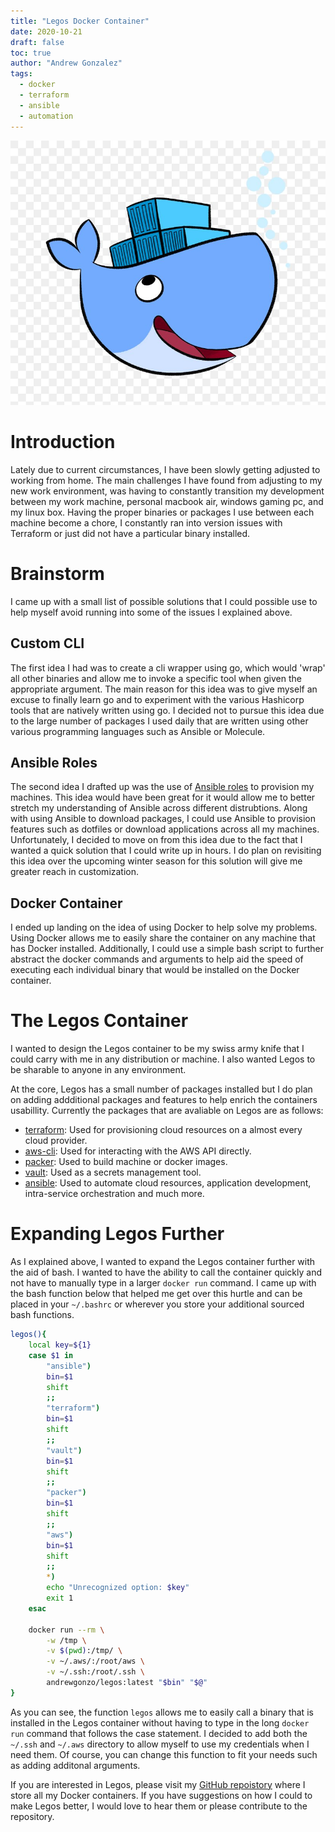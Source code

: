 ```yaml
---
title: "Legos Docker Container"
date: 2020-10-21
draft: false
toc: true
author: "Andrew Gonzalez"
tags: 
  - docker
  - terraform
  - ansible
  - automation
---
```


![Docker Image](/static/post-images/docker.jpg)

# Introduction
Lately due to current circumstances, I have been slowly getting adjusted to working from home. The main challenges I have found from adjusting to my new work environment, was having to constantly transition my development between my work machine, personal macbook air, windows gaming pc, and my linux box. Having the proper binaries or packages I use between each machine become a chore, I constantly ran into version issues with Terraform or just did not have a particular binary installed. 

# Brainstorm
I came up with a small list of possible solutions that I could possible use to help myself avoid running into some of the issues I explained above. 

## Custom CLI
The first idea I had was to create a cli wrapper using go, which would 'wrap' all other binaries and allow me to invoke a specific tool when given the appropriate argument. The main reason for this idea was to give myself an excuse to finally learn go and to experiment with the various Hashicorp tools that are natively written using go. I decided not to pursue this idea due to the large number of packages I used daily that are written using other various programming languages such as Ansible or Molecule.

## Ansible Roles
The second idea I drafted up was the use of [Ansible roles](https://docs.ansible.com/ansible/latest/user_guide/playbooks_reuse_roles.html) to provision my machines. This idea would have been great for it would allow me to better stretch my understanding of Ansible across different distrubtions. Along with using Ansible to download packages, I could use Ansible to provision features such as dotfiles or download applications across all my machines. Unfortunately, I decided to move on from this idea due to the fact that I wanted a quick solution that I could write up in hours. I do plan on revisiting this idea over the upcoming winter season for this solution will give me greater reach in customization.

## Docker Container
I ended up landing on the idea of using Docker to help solve my problems. Using Docker allows me to easily share the container on any machine that has Docker installed. Additionally, I could use a simple bash script to further abstract the docker commands and arguments to help aid the speed of executing each individual binary that would be installed on the Docker container.

# The Legos Container
I wanted to design the Legos container to be my swiss army knife that I could carry with me in any distribution or machine. I also wanted Legos to be sharable to anyone in any environment. 

At the core, Legos has a small number of packages installed but I do plan on adding addditional packages and features to help enrich the containers usabillity. Currently the packages that are avaliable on Legos are as follows:
- [terraform](https://www.terraform.io/): Used for provisioning cloud resources on a almost every cloud provider.
- [aws-cli](https://aws.amazon.com/cli/): Used for interacting with the AWS API directly.
- [packer](https://www.packer.io/): Used to build machine or docker images.
- [vault](https://www.vaultproject.io/): Used as a secrets management tool.
- [ansible](https://www.ansible.com/): Used to automate cloud resources, application development, intra-service orchestration and much more.

# Expanding Legos Further
As I explained above, I wanted to expand the Legos container further with the aid of bash. I wanted to have the ability to call the container quickly and not have to manually type in a larger `docker run` command. I came up with the bash function below that helped me get over this hurtle and can be placed in your `~/.bashrc` or wherever you store your additional sourced bash functions.

```bash
legos(){
    local key=${1}
    case $1 in
        "ansible")
        bin=$1
        shift
        ;;
        "terraform")
        bin=$1
        shift
        ;;
        "vault")
        bin=$1
        shift
        ;;
        "packer")
        bin=$1
        shift
        ;;
        "aws")
        bin=$1
        shift
        ;;
        *)
        echo "Unrecognized option: $key"
        exit 1
    esac

    docker run --rm \
        -w /tmp \
        -v $(pwd):/tmp/ \
        -v ~/.aws/:/root/aws \
        -v ~/.ssh:/root/.ssh \
        andrewgonzo/legos:latest "$bin" "$@"
}
```

As you can see, the function `legos` allows me to easily call a binary that is installed in the Legos container without having to type in the long `docker run` command that follows the case statement. I decided to add both the `~/.ssh` and `~/.aws` directory to allow myself to use my credentials when I need them. Of course, you can change this function to fit your needs such as adding additonal arguments.

If you are interested in Legos, please visit my [GitHub repoistory](https://github.com/GonzalezAndrew/docker-apps/tree/master/legos) where I store all my Docker containers. If you have suggestions on how I could to make Legos better, I would love to hear them or please contribute to the repository.